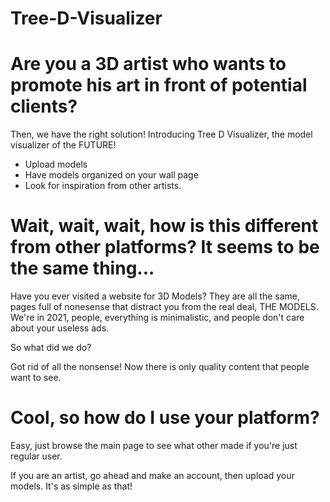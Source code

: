 # Tree-D-Visualizer

# Are you a 3D artist who wants to promote his art in front of potential clients? 

Then, we have the right solution! Introducing Tree D Visualizer, the model visualizer of the FUTURE! 
* Upload models
* Have models organized on your wall page
* Look for inspiration from other artists.

# Wait, wait, wait, how is this different from other platforms? It seems to be the same thing...

Have you ever visited a website for 3D Models? They are all the same, pages full of nonesense that distract you from the real deal, THE MODELS. We're in 2021, people, everything is minimalistic, and people don't care about your useless ads.

So what did we do?
 
Got rid of all the nonsense! Now there is only quality content that people want to see.

# Cool, so how do I use your platform?

Easy, just browse the main page to see what other made if you're just regular user. 

If you are an artist, go ahead and make an account, then upload your models. It's as simple as that!
